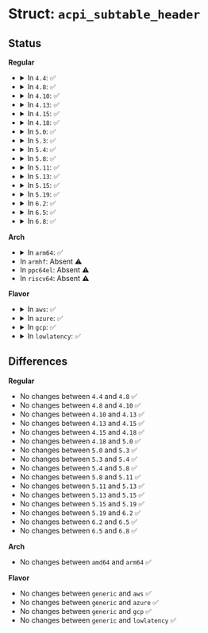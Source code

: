 # Struct: <code>acpi_subtable_header</code>

## Status
<b>Regular</b>
<ul>
<li>
<details>
<summary>In <code>4.4</code>: ✅</summary>

```c
struct acpi_subtable_header {
    u8 type;
    u8 length;
};
```
</details>
</li>
<li>
<details>
<summary>In <code>4.8</code>: ✅</summary>

```c
struct acpi_subtable_header {
    u8 type;
    u8 length;
};
```
</details>
</li>
<li>
<details>
<summary>In <code>4.10</code>: ✅</summary>

```c
struct acpi_subtable_header {
    u8 type;
    u8 length;
};
```
</details>
</li>
<li>
<details>
<summary>In <code>4.13</code>: ✅</summary>

```c
struct acpi_subtable_header {
    u8 type;
    u8 length;
};
```
</details>
</li>
<li>
<details>
<summary>In <code>4.15</code>: ✅</summary>

```c
struct acpi_subtable_header {
    u8 type;
    u8 length;
};
```
</details>
</li>
<li>
<details>
<summary>In <code>4.18</code>: ✅</summary>

```c
struct acpi_subtable_header {
    u8 type;
    u8 length;
};
```
</details>
</li>
<li>
<details>
<summary>In <code>5.0</code>: ✅</summary>

```c
struct acpi_subtable_header {
    u8 type;
    u8 length;
};
```
</details>
</li>
<li>
<details>
<summary>In <code>5.3</code>: ✅</summary>

```c
struct acpi_subtable_header {
    u8 type;
    u8 length;
};
```
</details>
</li>
<li>
<details>
<summary>In <code>5.4</code>: ✅</summary>

```c
struct acpi_subtable_header {
    u8 type;
    u8 length;
};
```
</details>
</li>
<li>
<details>
<summary>In <code>5.8</code>: ✅</summary>

```c
struct acpi_subtable_header {
    u8 type;
    u8 length;
};
```
</details>
</li>
<li>
<details>
<summary>In <code>5.11</code>: ✅</summary>

```c
struct acpi_subtable_header {
    u8 type;
    u8 length;
};
```
</details>
</li>
<li>
<details>
<summary>In <code>5.13</code>: ✅</summary>

```c
struct acpi_subtable_header {
    u8 type;
    u8 length;
};
```
</details>
</li>
<li>
<details>
<summary>In <code>5.15</code>: ✅</summary>

```c
struct acpi_subtable_header {
    u8 type;
    u8 length;
};
```
</details>
</li>
<li>
<details>
<summary>In <code>5.19</code>: ✅</summary>

```c
struct acpi_subtable_header {
    u8 type;
    u8 length;
};
```
</details>
</li>
<li>
<details>
<summary>In <code>6.2</code>: ✅</summary>

```c
struct acpi_subtable_header {
    u8 type;
    u8 length;
};
```
</details>
</li>
<li>
<details>
<summary>In <code>6.5</code>: ✅</summary>

```c
struct acpi_subtable_header {
    u8 type;
    u8 length;
};
```
</details>
</li>
<li>
<details>
<summary>In <code>6.8</code>: ✅</summary>

```c
struct acpi_subtable_header {
    u8 type;
    u8 length;
};
```
</details>
</li>
</ul>
<b>Arch</b>
<ul>
<li>
<details>
<summary>In <code>arm64</code>: ✅</summary>

```c
struct acpi_subtable_header {
    u8 type;
    u8 length;
};
```
</details>
</li>
<li>
In <code>armhf</code>: Absent ⚠️
</li>
<li>
In <code>ppc64el</code>: Absent ⚠️
</li>
<li>
In <code>riscv64</code>: Absent ⚠️
</li>
</ul>
<b>Flavor</b>
<ul>
<li>
<details>
<summary>In <code>aws</code>: ✅</summary>

```c
struct acpi_subtable_header {
    u8 type;
    u8 length;
};
```
</details>
</li>
<li>
<details>
<summary>In <code>azure</code>: ✅</summary>

```c
struct acpi_subtable_header {
    u8 type;
    u8 length;
};
```
</details>
</li>
<li>
<details>
<summary>In <code>gcp</code>: ✅</summary>

```c
struct acpi_subtable_header {
    u8 type;
    u8 length;
};
```
</details>
</li>
<li>
<details>
<summary>In <code>lowlatency</code>: ✅</summary>

```c
struct acpi_subtable_header {
    u8 type;
    u8 length;
};
```
</details>
</li>
</ul>

## Differences
<b>Regular</b>
<ul>
<li>
No changes between <code>4.4</code> and <code>4.8</code> ✅
</li>
<li>
No changes between <code>4.8</code> and <code>4.10</code> ✅
</li>
<li>
No changes between <code>4.10</code> and <code>4.13</code> ✅
</li>
<li>
No changes between <code>4.13</code> and <code>4.15</code> ✅
</li>
<li>
No changes between <code>4.15</code> and <code>4.18</code> ✅
</li>
<li>
No changes between <code>4.18</code> and <code>5.0</code> ✅
</li>
<li>
No changes between <code>5.0</code> and <code>5.3</code> ✅
</li>
<li>
No changes between <code>5.3</code> and <code>5.4</code> ✅
</li>
<li>
No changes between <code>5.4</code> and <code>5.8</code> ✅
</li>
<li>
No changes between <code>5.8</code> and <code>5.11</code> ✅
</li>
<li>
No changes between <code>5.11</code> and <code>5.13</code> ✅
</li>
<li>
No changes between <code>5.13</code> and <code>5.15</code> ✅
</li>
<li>
No changes between <code>5.15</code> and <code>5.19</code> ✅
</li>
<li>
No changes between <code>5.19</code> and <code>6.2</code> ✅
</li>
<li>
No changes between <code>6.2</code> and <code>6.5</code> ✅
</li>
<li>
No changes between <code>6.5</code> and <code>6.8</code> ✅
</li>
</ul>
<b>Arch</b>
<ul>
<li>
No changes between <code>amd64</code> and <code>arm64</code> ✅
</li>
</ul>
<b>Flavor</b>
<ul>
<li>
No changes between <code>generic</code> and <code>aws</code> ✅
</li>
<li>
No changes between <code>generic</code> and <code>azure</code> ✅
</li>
<li>
No changes between <code>generic</code> and <code>gcp</code> ✅
</li>
<li>
No changes between <code>generic</code> and <code>lowlatency</code> ✅
</li>
</ul>
